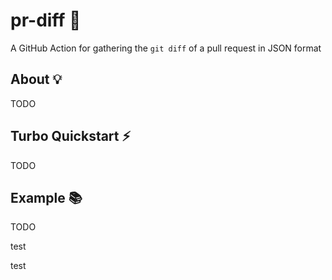 # pr-diff 🧭

A GitHub Action for gathering the `git diff` of a pull request in JSON format

## About 💡

TODO

## Turbo Quickstart ⚡

TODO

## Example 📚

TODO

test

test
